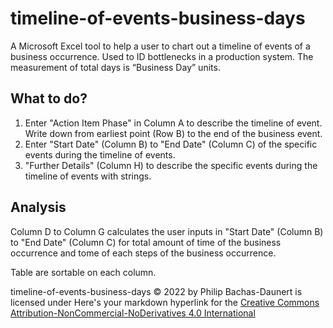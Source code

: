 # timeline-of-events-business-days
A Microsoft Excel tool to help a user to chart out a timeline of events of a business occurrence. Used to ID bottlenecks in a production system. The measurement of total days is “Business Day” units.

## What to do?

1. Enter "Action Item Phase" in Column A to describe the timeline of event. Write down from earliest point (Row B) to the end of the business event.
2. Enter "Start Date" (Column B) to "End Date" (Column C) of the specific events during the timeline of events.
3. "Further Details" (Column H) to describe the specific events during the timeline of events with strings.

## Analysis

Column D to Column G calculates the user inputs in "Start Date" (Column B) to "End Date" (Column C) for total amount of time of the business occurrence and tome of each steps of the business occurrence.

Table are sortable on each column.

timeline-of-events-business-days © 2022 by Philip Bachas-Daunert is licensed under Here's your markdown hyperlink for the [Creative Commons Attribution-NonCommercial-NoDerivatives 4.0 International](https://creativecommons.org/licenses/by-nc-nd/4.0/)

